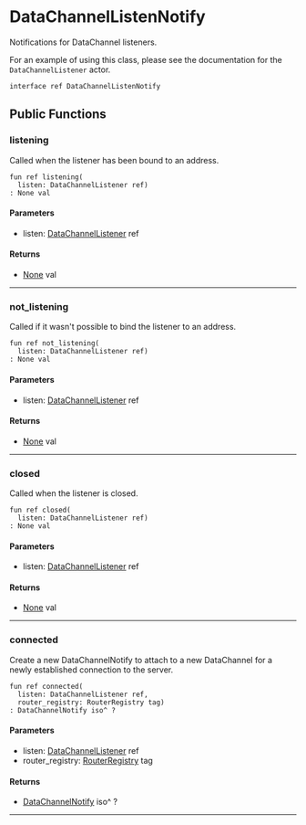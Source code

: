 # DataChannelListenNotify

Notifications for DataChannel listeners.

For an example of using this class, please see the documentation for the
`DataChannelListener` actor.


```pony
interface ref DataChannelListenNotify
```

## Public Functions

### listening

Called when the listener has been bound to an address.


```pony
fun ref listening(
  listen: DataChannelListener ref)
: None val
```
#### Parameters

*   listen: [DataChannelListener](wallaroo-core-data_channel-DataChannelListener) ref

#### Returns

* [None](builtin-None) val

---

### not_listening

Called if it wasn't possible to bind the listener to an address.


```pony
fun ref not_listening(
  listen: DataChannelListener ref)
: None val
```
#### Parameters

*   listen: [DataChannelListener](wallaroo-core-data_channel-DataChannelListener) ref

#### Returns

* [None](builtin-None) val

---

### closed

Called when the listener is closed.


```pony
fun ref closed(
  listen: DataChannelListener ref)
: None val
```
#### Parameters

*   listen: [DataChannelListener](wallaroo-core-data_channel-DataChannelListener) ref

#### Returns

* [None](builtin-None) val

---

### connected

Create a new DataChannelNotify to attach to a new DataChannel for a
newly established connection to the server.


```pony
fun ref connected(
  listen: DataChannelListener ref,
  router_registry: RouterRegistry tag)
: DataChannelNotify iso^ ?
```
#### Parameters

*   listen: [DataChannelListener](wallaroo-core-data_channel-DataChannelListener) ref
*   router_registry: [RouterRegistry](wallaroo-ent-router_registry-RouterRegistry) tag

#### Returns

* [DataChannelNotify](wallaroo-core-data_channel-DataChannelNotify) iso^ ?

---

